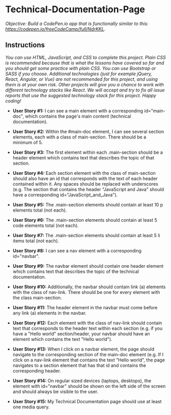 # Technical-Documentation-Page

_Objective: Build a CodePen.io app that is functionally similar to this: https://codepen.io/freeCodeCamp/full/NdrKKL._

## Instructions

_You can use HTML, JavaScript, and CSS to complete this project. Plain CSS is recommended because that is what the lessons have covered so far and you should get some practice with plain CSS. You can use Bootstrap or SASS if you choose. Additional technologies (just for example jQuery, React, Angular, or Vue) are not recommended for this project, and using them is at your own risk. Other projects will give you a chance to work with different technology stacks like React. We will accept and try to fix all issue reports that use the suggested technology stack for this project. Happy coding!_

* **User Story #1:** I can see a main element with a corresponding id="main-doc", which contains the page's main content (technical documentation).

* **User Story #2:** Within the #main-doc element, I can see several section elements, each with a class of main-section. There should be a minimum of 5.

* **User Story #3:** The first element within each .main-section should be a header element which contains text that describes the topic of that section.

* **User Story #4:** Each section element with the class of main-section should also have an id that corresponds with the text of each header contained within it. Any spaces should be replaced with underscores (e.g. The section that contains the header "JavaScript and Java" should have a corresponding id="JavaScript_and_Java").

* **User Story #5:** The .main-section elements should contain at least 10 p elements total (not each).

* **User Story #6:** The .main-section elements should contain at least 5 code elements total (not each).

* **User Story #7:** The .main-section elements should contain at least 5 li items total (not each).

* **User Story #8:** I can see a nav element with a corresponding id="navbar".

* **User Story #9:** The navbar element should contain one header element which contains text that describes the topic of the technical documentation.

* **User Story #10:** Additionally, the navbar should contain link (a) elements with the class of nav-link. There should be one for every element with the class main-section.

* **User Story #11:** The header element in the navbar must come before any link (a) elements in the navbar.

* **User Story #12:** Each element with the class of nav-link should contain text that corresponds to the header text within each section (e.g. if you have a "Hello world" section/header, your navbar should have an element which contains the text "Hello world").

* **User Story #13:** When I click on a navbar element, the page should navigate to the corresponding section of the main-doc element (e.g. If I click on a nav-link element that contains the text "Hello world", the page navigates to a section element that has that id and contains the corresponding header.

* **User Story #14:** On regular sized devices (laptops, desktops), the element with id="navbar" should be shown on the left side of the screen and should always be visible to the user.

* **User Story #15:** My Technical Documentation page should use at least one media query.
